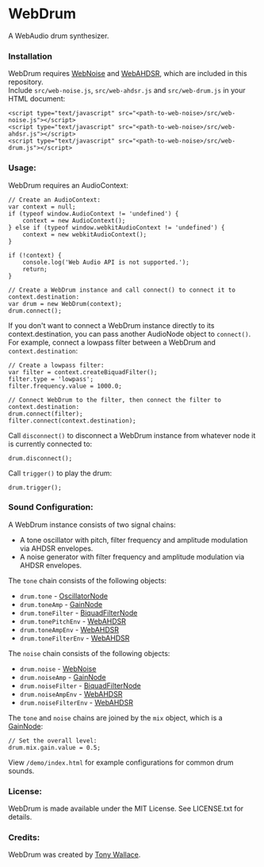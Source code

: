# WebDrum
A WebAudio drum synthesizer.  

### Installation

WebDrum requires [WebNoise][web-noise-repo] and [WebAHDSR][web-ahdsr-repo], which are included in this repository.  
Include `src/web-noise.js`, `src/web-ahdsr.js` and `src/web-drum.js` in your HTML document:  

	<script type="text/javascript" src="<path-to-web-noise>/src/web-noise.js"></script>
	<script type="text/javascript" src="<path-to-web-noise>/src/web-ahdsr.js"></script>
	<script type="text/javascript" src="<path-to-web-noise>/src/web-drum.js"></script>

### Usage:

WebDrum requires an AudioContext:  

	// Create an AudioContext:
	var context = null;
	if (typeof window.AudioContext != 'undefined') {
		context = new AudioContext();
	} else if (typeof window.webkitAudioContext != 'undefined') {
		context = new webkitAudioContext();
	}

	if (!context) {
		console.log('Web Audio API is not supported.');
		return;
	}

	// Create a WebDrum instance and call connect() to connect it to context.destination:
	var drum = new WebDrum(context);
	drum.connect();

If you don't want to connect a WebDrum instance directly to its context.destination, you can pass another AudioNode object to `connect()`. For example, connect a lowpass filter between a WebDrum and `context.destination`:  

	// Create a lowpass filter:
	var filter = context.createBiquadFilter();
	filter.type = 'lowpass';
	filter.frequency.value = 1000.0;

	// Connect WebDrum to the filter, then connect the filter to context.destination:
	drum.connect(filter);
	filter.connect(context.destination);

Call `disconnect()` to disconnect a WebDrum instance from whatever node it is currently connected to:  

	drum.disconnect();

Call `trigger()` to play the drum:  

	drum.trigger();

### Sound Configuration:

A WebDrum instance consists of two signal chains:  

* A tone oscillator with pitch, filter frequency and amplitude modulation via AHDSR envelopes.
* A noise generator with filter frequency and amplitude modulation via AHDSR envelopes.

The `tone` chain consists of the following objects:  

* `drum.tone` - [OscillatorNode][oscillator-node-docs]
* `drum.toneAmp` - [GainNode][gain-node-docs]
* `drum.toneFilter` - [BiquadFilterNode][filter-node-docs]
* `drum.tonePitchEnv` - [WebAHDSR][web-ahdsr-repo]
* `drum.toneAmpEnv` - [WebAHDSR][web-ahdsr-repo]
* `drum.toneFilterEnv` - [WebAHDSR][web-ahdsr-repo]

The `noise` chain consists of the following objects:  

* `drum.noise` - [WebNoise][web-noise-repo]
* `drum.noiseAmp` - [GainNode][gain-node-docs]
* `drum.noiseFilter` - [BiquadFilterNode][filter-node-docs]
* `drum.noiseAmpEnv` - [WebAHDSR][web-ahdsr-repo]
* `drum.noiseFilterEnv` - [WebAHDSR][web-ahdsr-repo]

The `tone` and `noise` chains are joined by the `mix` object, which is a [GainNode][gain-node-docs]:  

	// Set the overall level:
	drum.mix.gain.value = 0.5;

View `/demo/index.html` for example configurations for common drum sounds.  

### License:
WebDrum is made available under the MIT License. See LICENSE.txt for details.  

### Credits:
WebDrum was created by [Tony Wallace](http://tonywallace.ca).  

[web-noise-repo]: https://github.com/irritant/WebNoise
[web-ahdsr-repo]: https://github.com/irritant/WebAHDSR
[oscillator-node-docs]: https://developer.mozilla.org/en-US/docs/Web/API/OscillatorNode
[gain-node-docs]: https://developer.mozilla.org/en-US/docs/Web/API/GainNode
[filter-node-docs]: https://developer.mozilla.org/en-US/docs/Web/API/BiquadFilterNode

